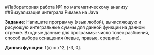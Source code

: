 #Лабораторная работа №1 по математическому анализу
##Визуализация интеграла Римана на Java

**Задание**: Напишите программу (язык любой), вычисляющую и рисующую интегральные суммы для данной функции на 
данном отрезке. Входные данные для программы: число точек разбиения, способ выбора оснащения (левые, правые, средние).

**Данная функция**: f(x) = x^2, [-3, 0].

